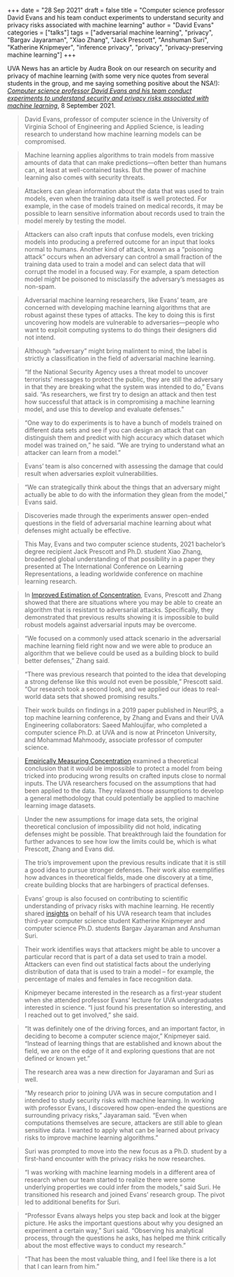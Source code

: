 +++
date = "28 Sep 2021"
draft = false
title = "Computer science professor David Evans and his team conduct experiments to understand security and privacy risks associated with machine learning"
author = "David Evans"
categories = ["talks"]
tags = ["adversarial machine learning", "privacy", "Bargav Jayaraman", "Xiao Zhang", "Jack Prescott", "Anshuman Suri", "Katherine Knipmeyer", "inference privacy", "privacy", "privacy-preserving machine learning"]
+++

UVA News has an article by Audra Book on our research on security and
privacy of machine learning (with some very nice quotes from several
students in the group, and me saying something positive about the
NSA!): [_Computer science professor David Evans and his team conduct
experiments to understand security and privacy risks associated with
machine
learning_](https://engineering.virginia.edu/news/2021/09/computer-science-professor-david-evans-and-his-team-conduct-experiments-understand),
8 September 2021.

> David Evans, professor of computer science in the University of Virginia School of Engineering and Applied Science, is leading research to understand how machine learning models can be compromised.

> Machine learning applies algorithms to train models from massive amounts of data that can make predictions—often better than humans can, at least at well-contained tasks. But the power of machine learning also comes with security threats.

> Attackers can glean information about the data that was used to train models, even when the training data itself is well protected. For example, in the case of models trained on medical records, it may be possible to learn sensitive information about records used to train the model merely by testing the model.

> Attackers can also craft inputs that confuse models, even tricking models into producing a preferred outcome for an input that looks normal to humans. Another kind of attack, known as a “poisoning attack” occurs when an adversary can control a small fraction of the training data used to train a model and can select data that will corrupt the model in a focused way. For example, a spam detection model might be poisoned to misclassify the adversary’s messages as non-spam.

> Adversarial machine learning researchers, like Evans’ team, are concerned with developing machine learning algorithms that are robust against these types of attacks. The key to doing this is first uncovering how models are vulnerable to adversaries—people who want to exploit computing systems to do things their designers did not intend.

> Although “adversary” might bring malintent to mind, the label is strictly a classification in the field of adversarial machine learning.

> “If the National Security Agency uses a threat model to uncover terrorists’ messages to protect the public, they are still the adversary in that they are breaking what the system was intended to do,” Evans said. “As researchers, we first try to design an attack and then test how successful that attack is in compromising a machine learning model, and use this to develop and evaluate defenses.”

> “One way to do experiments is to have a bunch of models trained on different data sets and see if you can design an attack that can distinguish them and predict with high accuracy which dataset which model was trained on,” he said. “We are trying to understand what an attacker can learn from a model.”

> Evans’ team is also concerned with assessing the damage that could result when adversaries exploit vulnerabilities.

> “We can strategically think about the things that an adversary might actually be able to do with the information they glean from the model,” Evans said.

> Discoveries made through the experiments answer open-ended questions in the field of adversarial machine learning about what defenses might actually be effective.

> This May, Evans and two computer science students, 2021 bachelor’s degree recipient Jack Prescott and Ph.D. student Xiao Zhang, broadened global understanding of that possibility in a paper they presented at The International Conference on Learning Representations, a leading worldwide conference on machine learning research.

> In <a href="https://uvasrg.github.io/improved-estimation-of-concentration-iclr-2021/">Improved Estimation of Concentration</a>, Evans, Prescott and Zhang showed that there are situations where you may be able to create an algorithm that is resistant to adversarial attacks. Specifically, they demonstrated that previous results showing it is impossible to build robust models against adversarial inputs may be overcome.

> “We focused on a commonly used attack scenario in the adversarial machine learning field right now and we were able to produce an algorithm that we believe could be used as a building block to build better defenses,” Zhang said.

>“There was previous research that pointed to the idea that developing a strong defense like this would not even be possible,” Prescott said. “Our research took a second look, and we applied our ideas to real-world data sets that showed promising results.”

> Their work builds on findings in a 2019 paper published in NeurIPS, a top machine learning conference, by Zhang and Evans and their UVA Engineering collaborators: Saeed Mahloujifar, who completed a computer science Ph.D. at UVA and is now at Princeton University, and Mohammad Mahmoody, associate professor of computer science.

> <a href="https://papers.nips.cc/paper/2019/file/46f76a4bda9a9579eab38a8f6eabcda1-Paper.pdf" target="_blank">Empirically Measuring Concentration</a> examined a theoretical conclusion that it would be impossible to protect a model from being tricked into producing wrong results on crafted inputs close to normal inputs. The UVA researchers focused on the assumptions that had been applied to the data. They relaxed those assumptions to develop a general methodology that could potentially be applied to machine learning image datasets.

> Under the new assumptions for image data sets, the original theoretical conclusion of impossibility did not hold, indicating defenses might be possible. That breakthrough laid the foundation for further advances to see how low the limits could be, which is what Prescott, Zhang and Evans did.

> The trio’s improvement upon the previous results indicate that it is still a good idea to pursue stronger defenses. Their work also exemplifies how advances in theoretical fields, made one discovery at a time, create building blocks that are harbingers of practical defenses.

> Evans’ group is also focused on contributing to scientific understanding of privacy risks with machine learning. He recently shared <a href="https://uvasrg.github.io/iclr-dpml-2021-inference-risks-for-machine-learning/">insights</a> on behalf of his UVA research team that includes third-year computer science student Katherine Knipmeyer and computer science Ph.D. students Bargav Jayaraman and Anshuman Suri.

> Their work identifies ways that attackers might be able to uncover a particular record that is part of a data set used to train a model. Attackers can even find out statistical facts about the underlying distribution of data that is used to train a model – for example, the percentage of males and females in face recognition data.

> Knipmeyer became interested in the research as a first-year student when she attended professor Evans’ lecture for UVA undergraduates interested in science. “I just found his presentation so interesting, and I reached out to get involved,” she said.

> “It was definitely one of the driving forces, and an important factor, in deciding to become a computer science major,” Knipmeyer said. “Instead of learning things that are established and known about the field, we are on the edge of it and exploring questions that are not defined or known yet.”

> The research area was a new direction for Jayaraman and Suri as well.

> “My research prior to joining UVA was in secure computation and I intended to study security risks with machine learning. In working with professor Evans, I discovered how open-ended the questions are surrounding privacy risks,” Jayaraman said. “Even when computations themselves are secure, attackers are still able to glean sensitive data. I wanted to apply what can be learned about privacy risks to improve machine learning algorithms.”

> Suri was prompted to move into the new focus as a Ph.D. student by a first-hand encounter with the privacy risks he now researches.

> “I was working with machine learning models in a different area of research when our team started to realize there were some underlying properties we could infer from the models,” said Suri. He transitioned his research and joined Evans’ research group. The pivot led to additional benefits for Suri.

> “Professor Evans always helps you step back and look at the bigger picture. He asks the important questions about why you designed an experiment a certain way,” Suri said. “Observing his analytical process, through the questions he asks, has helped me think critically about the most effective ways to conduct my research.”

> “That has been the most valuable thing, and I feel like there is a lot that I can learn from him.”

